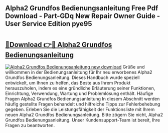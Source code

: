 ## Alpha2 Grundfos Bedienungsanleitung Free Pdf Download - Part-GDq New Repair Owner Guide - User Service Edition pye95

# <h2><a href="http://df5s65t.blite.top/?on=Alpha2+Grundfos+Bedienungsanleitung">🔗Download 👉🔴 Alpha2 Grundfos Bedienungsanleitung</a></h2>

[![Alpha2 Grundfos Bedienungsanleitung new download](https://i.imgur.com/lujVjoI.png)](http://df5s65t.blite.top/?on=Alpha2+Grundfos+Bedienungsanleitung)
Grüße und willkommen in der Bedienungsanleitung für Ihr neu erworbenes Alpha2 Grundfos Bedienungsanleitung. Dieses Handbuch wurde speziell entwickelt, um Ihnen zu helfen, das Beste aus Ihrem Produkt herauszuholen, indem es eine gründliche Erläuterung seiner Funktionen, Einrichtung, Verwendung, Wartung und Problemlösung enthält. Häufige Fragen Alpha2 Grundfos Bedienungsanleitung In diesem Abschnitt werden häufig gestellte Fragen behandelt und hilfreiche Tipps zur Fehlerbehebung gegeben. Erleben Sie die Leistungsfähigkeit der Funktionsliste mit Ihrem neuen Alpha2 Grundfos Bedienungsanleitung. Bitte zögern Sie nicht, Alpha2 Grundfos Bedienungsanleitung. Unser Kundensupport-Team ist bereit, Ihre Fragen zu beantworten.
